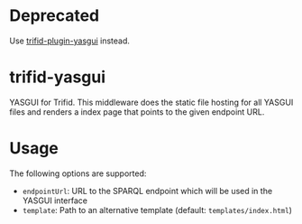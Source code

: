 # Deprecated

Use [trifid-plugin-yasgui](https://github.com/zazuko/trifid-plugin-yasgui) instead.

# trifid-yasgui

YASGUI for Trifid.
This middleware does the static file hosting for all YASGUI files and renders a index page that points to the given endpoint URL.
 
# Usage

The following options are supported:

- `endpointUrl`: URL to the SPARQL endpoint which will be used in the YASGUI interface
- `template`: Path to an alternative template (default: `templates/index.html`)
